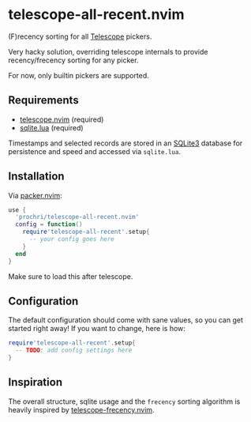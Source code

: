 # telescope-all-recent.nvim
(F)recency sorting for all [Telescope](https://github.com/nvim-telescope/telescope.nvim) pickers.

Very hacky solution, overriding telescope internals to provide recency/frecency sorting for any picker.

For now, only builtin pickers are supported.


## Requirements

- [telescope.nvim](https://github.com/nvim-telescope/telescope.nvim) (required)
- [sqlite.lua](https://github.com/kkharji/sqlite.lua) (required)

Timestamps and selected records are stored in an [SQLite3](https://www.sqlite.org/index.html) database for persistence and speed and accessed via `sqlite.lua`.

## Installation

Via [packer.nvim](https://github.com/wbthomason/packer.nvim):

```lua
use {
  'prochri/telescope-all-recent.nvim'
  config = function()
    require'telescope-all-recent'.setup{
      -- your config goes here
    }
  end
}
```

Make sure to load this after telescope.

## Configuration

The default configuration should come with sane values, so you can get started right away! If you want to change, here is how:
```lua
require'telescope-all-recent'.setup{
  -- TODO: add config settings here
}
```


## Inspiration

The overall structure, sqlite usage and the `frecency` sorting algorithm is heavily inspired by [telescope-frecency.nvim](https://github.com/nvim-telescope/telescope-frecency.nvim).
